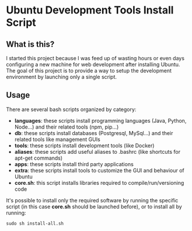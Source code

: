 # Ubuntu Development Tools Install Script

## What is this?
I started this project because I was feed up of wasting hours or even days configuring a new machine for web development after installing Ubuntu.
The goal of this project is to provide a way to setup the development environment by launching only a single script.

## Usage
There are several bash scripts organized by category:

- **languages**: these scripts install programming languages (Java, Python, Node...) and their related tools (npm, pip...)
- **db**: these scripts install databases (Postgresql, MySql...) and their related tools like management GUIs
- **tools**: these scripts install development tools (like Docker)
- **aliases**: these scripts add useful aliases to .bashrc (like shortcuts for apt-get commands)
- **apps**: these scripts install third party applications
- **extra**: these scripts install tools to customize the GUI and behaviour of Ubuntu
- **core.sh**: this script installs libraries required to compile/run/versioning code

It's possible to install only the required software by running the specific script (in this case **core.sh** should be launched before), or to install all by running:

`sudo sh install-all.sh`
